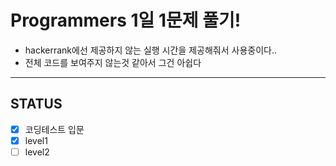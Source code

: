 # Programmers 1일 1문제 풀기!

* hackerrank에선 제공하지 않는 실행 시간을 제공해줘서 사용중이다..
* 전체 코드를 보여주지 않는것 같아서 그건 아쉽다

---
## STATUS
- [x] 코딩테스트 입문
- [x] level1
- [ ] level2
